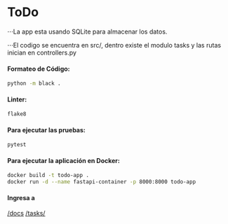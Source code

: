 # ToDo

⋅⋅⋅La app esta usando SQLite para almacenar los datos.

⋅⋅⋅El codigo se encuentra en src/, dentro existe el modulo tasks y las rutas inician en controllers.py

#### Formateo de Código:
```bash
python -m black .
```

#### Linter: 
```bash
flake8 
```

#### Para ejecutar las pruebas:
```bash
pytest
```

#### Para ejecutar la aplicación en Docker:
```bash
docker build -t todo-app .
docker run -d --name fastapi-container -p 8000:8000 todo-app
```

#### Ingresa a
[/docs](http://0.0.0.0:8000/docs)
[/tasks/](http://0.0.0.0:8000/tasks/)
